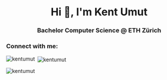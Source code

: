 <h1 align="center">Hi 👋, I'm Kent Umut</h1>
<h3 align="center">Bachelor Computer Science @ ETH Zürich</h3>

<h3 align="left">Connect with me:</h3>
<p align="left">
</p>

<p><img align="left" src="https://github-readme-stats.vercel.app/api/top-langs?username=kentumut&show_icons=true&locale=en&layout=compact" alt="kentumut" /></p>

<p>&nbsp;<img align="center" src="https://github-readme-stats.vercel.app/api?username=kentumut&show_icons=true&locale=en" alt="kentumut" /></p>

<p><img align="center" src="https://github-readme-streak-stats.herokuapp.com/?user=kentumut&" alt="kentumut" /></p>
